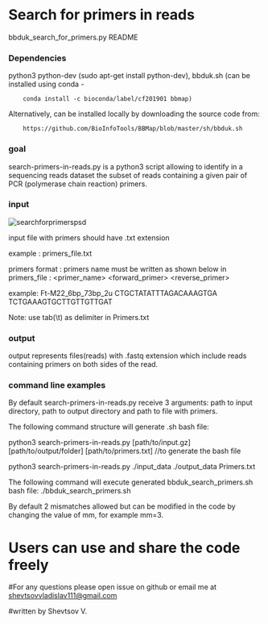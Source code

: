 # Search for primers in reads
bbduk_search_for_primers.py README

### Dependencies ###

python3
python-dev (sudo apt-get install python-dev), 
bbduk.sh (can be installed using conda - 
		
		conda install -c bioconda/label/cf201901 bbmap) 
		
Alternatively, can be installed locally by downloading the source code from: 
		
		https://github.com/BioInfoTools/BBMap/blob/master/sh/bbduk.sh


### goal ###

search-primers-in-reads.py is a python3 script allowing to identify in a sequencing reads dataset the subset of reads containing a given pair of PCR (polymerase chain reaction) primers. 



### input ###
![searchforprimerspsd](https://user-images.githubusercontent.com/22825915/111267459-23270000-8656-11eb-880a-0705bd56d04d.jpg)

input file with primers should have .txt extension 

example : primers_file.txt

primers format : primers name must be written as shown below in primers_file :
<primer_name>	<forward_primer>	<reverse_primer>

example: Ft-M22_6bp_73bp_2u	CTGCTATATTTAGACAAAGTGA	TCTGAAAGTGCTTGTTGTTGAT

Note: use tab(\t) as delimiter in Primers.txt

### output ### 

output represents files(reads) with .fastq extension which include reads containing primers on both sides of the read.    

### command line examples ###
By default search-primers-in-reads.py receive 3 arguments: path to input directory, path to output directory and path to file with primers.

The following command structure will generate .sh bash file:

python3 search-primers-in-reads.py [path/to/input.gz] [path/to/output/folder] [path/to/primers.txt]  //to generate the bash file 

python3 search-primers-in-reads.py ./input_data ./output_data Primers.txt

The following command will execute generated bbduk_search_primers.sh bash file:
 ./bbduk_search_primers.sh

By default 2 mismatches allowed but can be modified in the code by changing the value of mm, for example mm=3.

# Users can use and share the code freely

#For any questions please open issue on github or email me at shevtsovvladislav111@gmail.com

#written by Shevtsov V.
